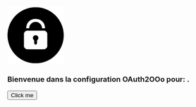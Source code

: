 ![OAuth2OOo logo](OAuth2OOo.png)

### Bienvenue dans la configuration OAuth2OOo pour: <span id="user"></span>.

<button id="button">Click me</button>

<script type="text/javascript" src="google.js"></script>
